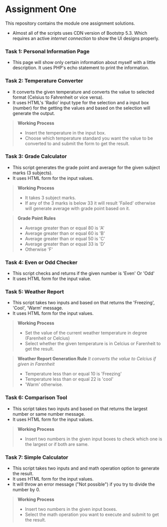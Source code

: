 # Assignment One
This repository contains the module one assignment solutions.
- Almost all of the scripts uses CDN version of Bootstrp 5.3. Which requires an active *internet connection* to show the UI designs properly.

### Task 1: Personal Information Page
- This page will show only certain information about myself with a little description. It uses PHP's echo statement to print the information.

### Task 2: Temperature Converter
- It converts the given temperature and converts the value to selected format (Celsius to Fahrenheit or vice versa).
- It uses HTML's 'Radio' input type for the selection and a input box (number) for the getting the values and based on the selection will generate the output.

> **Working Process**
> - Insert the temperature in the input box.
> - Choose which temperature standard you want the value to be converted to and submit the form to get the result.

### Task 3: Grade Calculator
- This script generates the grade point and average for the given subject marks (3 subjects).
- It uses HTML form for the input values.


> **Working Process**
> - It takes 3 subject marks.
> - If any of the 3 marks is below 33 it will result 'Failed' otherwise will generate average with grade point based on it.


> **Grade Point Rules**
>
> - Average greater than or equal 80 is 'A'
> - Average greater than or equal 60 is 'B'
> - Average greater than or equal 50 is 'C'
> - Average greater than or equal 33 is 'D'
> - Otherwise 'F'

### Task 4: Even or Odd Checker
- This script checks and returns if the given number is 'Even' Or 'Odd'
- It uses HTML form for the input value.

### Task 5: Weather Report
- This script takes two inputs and based on that returns the 'Freezing', 'Cool', 'Warm' message.
- It uses HTML form for the input values.


> **Working Process**
> - Set the value of the current weather temperature in degree (Farenheit or Celcius)
> - Select whether the given temperature is in Celcius or Farenheit to get the result.

> **Weather Report Generation Rule**
> *It converts the value to Celcius if given in Farenheit*
> - Temperature less than or equal 10 is 'Freezing'
> - Temperature less than or equal 22 is 'cool'
> - 'Warm' otherwise.

### Task 6: Comparison Tool
- This script takes two inputs and based on that returns the largest number or same number message.
- It uses HTML form for the input values.


> **Working Process**
> - Insert two numbers in the given input boxes to check which one is the largest or if both are same.

### Task 7: Simple Calculator
- This script takes two inputs and and math operation option to generate the result.
- It uses HTML form for the input values.
- It will throw an error message ("Not possible") if you try to divide the number by 0.


> **Working Process**
> - Insert two numbers in the given input boxes.
> - Select the math operation you want to execute and submit to get the result.